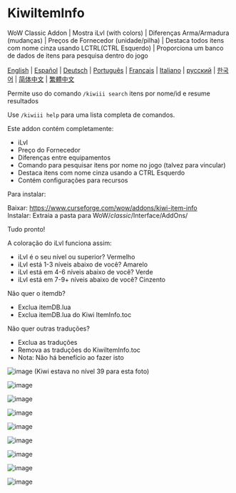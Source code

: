 # KiwiItemInfo
WoW Classic Addon | Mostra iLvl (with colors) | Diferenças Arma/Armadura (mudanças) | Preços de Fornecedor (unidade/pilha) | Destaca todos itens com nome cinza usando LCTRL(CTRL Esquerdo) | Proporciona um banco de dados de itens para pesquisa dentro do jogo

[English](README.md) | [Español](README_esES.md) | [Deutsch](README_deDE.md) | [Português](README_ptBR.md) | [Français](README_frFR.md) | [Italiano](README_itIT.md) | [русский](README_ruRU.md) | [한국어](README_koKR.md) | [简体中文](README_zhCN.md) | [繁體中文](README_zhTW.md)

Permite uso do comando `/kiwiii search` itens por nome/id e resume resultados

Use `/kiwiii help` para uma lista completa de comandos.

Este addon contém completamente:

* iLvl
* Preço do Fornecedor
* Diferenças entre equipamentos
* Comando para pesquisar itens por nome no jogo (talvez para vincular)
* Destaca itens com nome cinza usando a CTRL Esquerdo
* Contém configurações para recursos

Para instalar:  

Baixar: https://www.curseforge.com/wow/addons/kiwi-item-info  
Instalar: Extraia a pasta para WoW/_classic_/Interface/AddOns/  

Tudo pronto!

A coloração do iLvl funciona assim:

* iLvl é o seu nível ou superior? Vermelho
* iLvl está 1-3 níveis abaixo de você? Amarelo
* iLvl está em 4-6 níveis abaixo de você? Verde
* iLvl está em 7-9+ níveis abaixo de você? Cinzento

Não quer o itemdb?

* Exclua itemDB.lua
* Exclua itemDB.lua do Kiwi ItemInfo.toc

Não quer outras traduções?

* Exclua as traduções
* Remova as traduções do KiwiItemInfo.toc
* Nota: Não há benefício ao fazer isto

![image](https://user-images.githubusercontent.com/7494772/65168133-e4d56400-da11-11e9-9a56-57daaaf7eb51.png)
(Kiwi estava no nível 39 para esta foto)

![image](https://user-images.githubusercontent.com/7494772/65673394-be6a8680-e018-11e9-8852-fd889d9bcf4b.png)

![image](https://user-images.githubusercontent.com/7494772/65168180-f9b1f780-da11-11e9-8b1a-b6efece584c5.png)

![image](https://user-images.githubusercontent.com/7494772/65168217-0b939a80-da12-11e9-9203-6dced0cca7d3.png)

![image](https://user-images.githubusercontent.com/7494772/65168271-282fd280-da12-11e9-8fff-30dbffeded71.png)

![image](https://user-images.githubusercontent.com/7494772/65868110-add24d00-e345-11e9-9644-be1d3a7e36c1.png)

![image](https://user-images.githubusercontent.com/7494772/65868151-c2aee080-e345-11e9-83f1-d1b93f93440a.png)

![image](https://user-images.githubusercontent.com/7494772/65868206-d9edce00-e345-11e9-8ad3-e93513f09406.png)

![image](https://user-images.githubusercontent.com/7494772/65868255-effb8e80-e345-11e9-8025-d432ff6af224.png)
